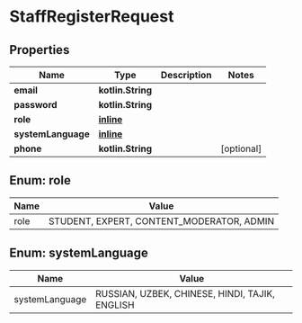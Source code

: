 
# StaffRegisterRequest

## Properties
| Name | Type | Description | Notes |
| ------------ | ------------- | ------------- | ------------- |
| **email** | **kotlin.String** |  |  |
| **password** | **kotlin.String** |  |  |
| **role** | [**inline**](#Role) |  |  |
| **systemLanguage** | [**inline**](#SystemLanguage) |  |  |
| **phone** | **kotlin.String** |  |  [optional] |


<a id="Role"></a>
## Enum: role
| Name | Value |
| ---- | ----- |
| role | STUDENT, EXPERT, CONTENT_MODERATOR, ADMIN |


<a id="SystemLanguage"></a>
## Enum: systemLanguage
| Name | Value |
| ---- | ----- |
| systemLanguage | RUSSIAN, UZBEK, CHINESE, HINDI, TAJIK, ENGLISH |



